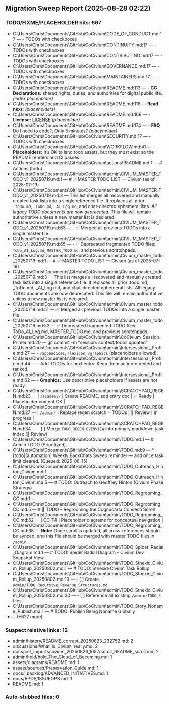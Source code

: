 ## Migration Sweep Report (2025-08-28 02:22)

### TODO/FIXME/PLACEHOLDER hits: 667
- C:\Users\Chris\Documents\GitHub\CoCivium\CODE_OF_CONDUCT.md:17 — - TODOs with checkboxes
- C:\Users\Chris\Documents\GitHub\CoCivium\CONTINUITY.md:17 — - TODOs with checkboxes
- C:\Users\Chris\Documents\GitHub\CoCivium\CONTRIBUTING.md:17 — - TODOs with checkboxes
- C:\Users\Chris\Documents\GitHub\CoCivium\GOVERNANCE.md:17 — - TODOs with checkboxes
- C:\Users\Chris\Documents\GitHub\CoCivium\MAINTAINERS.md:17 — - TODOs with checkboxes
- C:\Users\Chris\Documents\GitHub\CoCivium\README.md:113 — - **CC Declarations:** shared rights, duties, and authorities for digital public life. *(index placeholder)*
- C:\Users\Chris\Documents\GitHub\CoCivium\README.md:118 — **Read next:** *(placeholders)*
- C:\Users\Chris\Documents\GitHub\CoCivium\README.md:166 — - **License:** [LICENSE](./LICENSE) *(placeholder)*
- C:\Users\Chris\Documents\GitHub\CoCivium\README.md:174 — - **FAQ** Do I need to code?, Only 5 minutes? *(placeholder)*
- C:\Users\Chris\Documents\GitHub\CoCivium\SECURITY.md:17 — - TODOs with checkboxes
- C:\Users\Chris\Documents\GitHub\CoCivium\WORKFLOW.md:41 — - **Placeholders:** It’s OK to land todo assets, but they must exist so the README renders and CI passes.
- C:\Users\Chris\Documents\GitHub\CoCivium\actions\README.md:1 — # Actions (todo)
- C:\Users\Chris\Documents\GitHub\CoCivium\admin\CIVIUM_MASTER_TODO_v1_20250719.md:1 — # ✅ MASTER TODO LIST — Civium (as of 2025-07-19)
- C:\Users\Chris\Documents\GitHub\CoCivium\admin\CIVIUM_MASTER_TODO_v1_20250719.md:3 — This list merges all recovered and manually created task lists into a single reference file. It replaces all prior `.todo.md`, `_ToDo.md`, `_AI_Log.md`, and chat-directed ephemeral lists. *All legacy TODO documents are now deprecated.* This file will remain authoritative unless a new master list is declared.
- C:\Users\Chris\Documents\GitHub\CoCivium\admin\CIVIUM_MASTER_TODO_v1_20250719.md:63 — - ✅ Merged all previous TODOs into a single master file.
- C:\Users\Chris\Documents\GitHub\CoCivium\admin\CIVIUM_MASTER_TODO_v1_20250719.md:65 — - ✅ Deprecated fragmented TODO files: `ToDo_AI_Log.md`, `MASTER_TODO.md`, and previous scratchpads.
- C:\Users\Chris\Documents\GitHub\CoCivium\admin\Civium_master_todo_20250719.md:1 — # ✅ MASTER TODO LIST — Civium (as of 2025-07-19)
- C:\Users\Chris\Documents\GitHub\CoCivium\admin\Civium_master_todo_20250719.md:3 — This list merges all recovered and manually created task lists into a single reference file. It replaces all prior .todo.md, _ToDo.md, _AI_Log.md, and chat-directed ephemeral lists. All legacy TODO documents are now deprecated. This file will remain authoritative unless a new master list is declared.
- C:\Users\Chris\Documents\GitHub\CoCivium\admin\Civium_master_todo_20250719.md:51 — ✅ Merged all previous TODOs into a single master file.
- C:\Users\Chris\Documents\GitHub\CoCivium\admin\Civium_master_todo_20250719.md:53 — ✅ Deprecated fragmented TODO files: ToDo_AI_Log.md, MASTER_TODO.md, and previous scratchpads.
- C:\Users\Chris\Documents\GitHub\CoCivium\admin\CoCivium_Session_Primer.md:20 — git commit -m "session: context/todos updated"
- C:\Users\Chris\Documents\GitHub\CoCivium\admin\Intersessional_Profile.md:27 — - `/appendices`, `/lexicon`, `/graphics` (placeholders allowed).
- C:\Users\Chris\Documents\GitHub\CoCivium\admin\Intersessional_Profile.md:44 — - Add TODOs for next entry.  Keep them action‑oriented and ranked.
- C:\Users\Chris\Documents\GitHub\CoCivium\admin\Intersessional_Profile.md:62 — - **Graphics:** Use descriptive placeholders if assets are not ready.
- C:\Users\Chris\Documents\GitHub\CoCivium\admin\SCRATCHPAD_REGEN.md:23 — | `/academy/`   | Create README, add entry doc | ✅ Ready | Placeholder content OK |
- C:\Users\Chris\Documents\GitHub\CoCivium\admin\SCRATCHPAD_REGEN.md:27 — | `/admin/`     | Replace regen scratch + TODOs | 🔄 Review | In progress |
- C:\Users\Chris\Documents\GitHub\CoCivium\admin\SCRATCHPAD_REGEN.md:34 — - [ ] Merge `TODO_REGEN_OVERVIEW` into primary markdown task index (🔄 Review)
- C:\Users\Chris\Documents\GitHub\CoCivium\admin\TODO.md:1 — # Admin TODO (Prioritized)
- C:\Users\Chris\Documents\GitHub\CoCivium\admin\TODO.md:9 — * [todo][automation] Weekly BackChats Sweep reminder — add once task limit cleared.  (Queued: 2025-08-15)
- C:\Users\Chris\Documents\GitHub\CoCivium\admin\TODO_Outreach_Hinton_Civium.md:1 — <!-- Filename: TODO_Outreach_Hinton_Civium.md -->
- C:\Users\Chris\Documents\GitHub\CoCivium\admin\TODO_Outreach_Hinton_Civium.md:5 — # TODO: Outreach to Geoffrey Hinton (Civium Phase Strategy)
- C:\Users\Chris\Documents\GitHub\CoCivium\admin\TODO_Regrooming_CC.md:1 — <!-- Filename: TODO_Regrooming_CC.md -->
- C:\Users\Chris\Documents\GitHub\CoCivium\admin\TODO_Regrooming_CC.md:5 — # 🧠 TODO – Regrooming the Cognocarta Consenti Scroll
- C:\Users\Chris\Documents\GitHub\CoCivium\admin\TODO_Regrooming_CC.md:62 — | CC-T4 | Placeholder diagrams for conceptual navigation |
- C:\Users\Chris\Documents\GitHub\CoCivium\admin\TODO_Regrooming_CC.md:68 — **Note:** Once scroll is updated, all cross-references should be synced, and this file should be merged with master TODO files in `/admin`.
- C:\Users\Chris\Documents\GitHub\CoCivium\admin\TODO_Spider_Radial_Diagram.md:1 — # TODO: Spider Radial Diagram – Civium Dev Snapshot View
- C:\Users\Chris\Documents\GitHub\CoCivium\admin\TODO_Stnexid_Civium_Rollup_20250802.md:1 — # TODO: Stnexid-Civium Task Rollup
- C:\Users\Chris\Documents\GitHub\CoCivium\admin\TODO_Stnexid_Civium_Rollup_20250802.md:19 — - [ ] Create `admin/TODO_Recursive_Revenue_Structures.md`
- C:\Users\Chris\Documents\GitHub\CoCivium\admin\TODO_Stnexid_Civium_Rollup_20250802.md:30 — - [ ] Reference all existing `/admin/TODO_*` files
- C:\Users\Chris\Documents\GitHub\CoCivium\admin\TODO_Story_Noname_Publish.md:1 — # TODO: Publish Being Noname Globally
- …(+627 more)

### Suspect relative links: 12
- admin/history/README_corrupt_20250823_232752.md: 2
- discussions/What_is_Civium_really.md: 2
- docs/cc/_imports/civium_20250826_1057/scroll_README_scroll.md: 2
- admin/hold/hold_The_Cloud_of_Becoming.md: 1
- assets/diagrams/README.md: 1
- assets/sources/Preservation_Guide.md: 1
- docs/_backlog/ADVANCED_INITIATIVES.md: 1
- docs/BPOE/ISSUEOPS.md: 1
- README.md: 1

### Auto-stubbed files: 0
